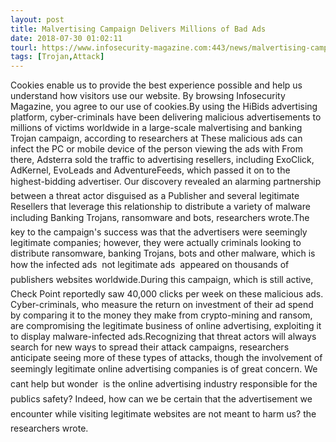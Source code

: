 ```yaml
---
layout: post
title: Malvertising Campaign Delivers Millions of Bad Ads
date: 2018-07-30 01:02:11
tourl: https://www.infosecurity-magazine.com:443/news/malvertising-campaign-delivers/
tags: [Trojan,Attack]
---
```

Cookies enable us to provide the best experience possible and help us understand how visitors use our website. By browsing Infosecurity Magazine, you agree to our use of cookies.By using the HiBids advertising platform, cyber-criminals have been delivering malicious advertisements to millions of victims worldwide in a large-scale malvertising and banking Trojan campaign, according to researchers at These malicious ads can infect the PC or mobile device of the person viewing the ads with From there, Adsterra sold the traffic to advertising resellers, including ExoClick, AdKernel, EvoLeads and AdventureFeeds, which passed it on to the highest-bidding advertiser. Our discovery revealed an alarming partnership between a threat actor disguised as a Publisher and several legitimate Resellers that leverage this relationship to distribute a variety of malware including Banking Trojans, ransomware and bots, researchers wrote.The key to the campaign's success was that the advertisers were seemingly legitimate companies; however, they were actually criminals looking to distribute ransomware, banking Trojans, bots and other malware, which is how the infected ads  not legitimate ads  appeared on thousands of publishers websites worldwide.During this campaign, which is still active, Check Point reportedly saw 40,000 clicks per week on these malicious ads. Cyber-criminals, who measure the return on investment of their ad spend by comparing it to the money they make from crypto-mining and ransom, are compromising the legitimate business of online advertising, exploiting it to display malware-infected ads.Recognizing that threat actors will always search for new ways to spread their attack campaigns, researchers anticipate seeing more of these types of attacks, though the involvement of seemingly legitimate online advertising companies is of great concern. We cant help but wonder  is the online advertising industry responsible for the publics safety? Indeed, how can we be certain that the advertisement we encounter while visiting legitimate websites are not meant to harm us? the researchers wrote.